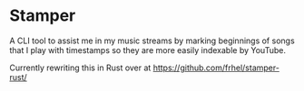 # Stamper

A CLI tool to assist me in my music streams by marking beginnings of songs that I play with timestamps so they are more easily indexable by YouTube. 

Currently rewriting this in Rust over at https://github.com/frhel/stamper-rust/
